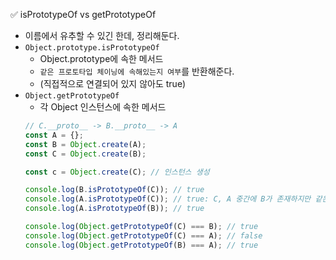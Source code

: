 ✅ isPrototypeOf vs getPrototypeOf
* 이름에서 유추할 수 있긴 한데, 정리해둔다.
* `Object.prototype.isPrototypeOf`
  * Object.prototype에 속한 메서드
  * `같은 프로토타입 체이닝에 속해있는지 여부`를 반환해준다.
  * (직접적으로 연결되어 있지 않아도 true)
* `Object.getPrototypeOf`
  * 각 Object 인스턴스에 속한 메서드
  ```javascript
  // C.__proto__ -> B.__proto__ -> A
  const A = {};
  const B = Object.create(A);
  const C = Object.create(B);

  const c = Object.create(C); // 인스턴스 생성

  console.log(B.isPrototypeOf(C)); // true
  console.log(A.isPrototypeOf(C)); // true: C, A 중간에 B가 존재하지만 같은 체이닝에 속해있기 때문에
  console.log(A.isPrototypeOf(B)); // true

  console.log(Object.getPrototypeOf(C) === B); // true
  console.log(Object.getPrototypeOf(C) === A); // false
  console.log(Object.getPrototypeOf(B) === A); // true
  ```